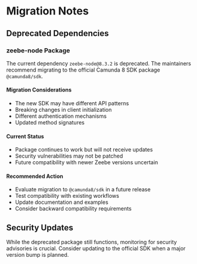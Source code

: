 # Migration Notes

## Deprecated Dependencies

### zeebe-node Package
The current dependency `zeebe-node@8.3.2` is deprecated. The maintainers recommend migrating to the official Camunda 8 SDK package `@camunda8/sdk`.

#### Migration Considerations
- The new SDK may have different API patterns
- Breaking changes in client initialization
- Different authentication mechanisms
- Updated method signatures

#### Current Status
- Package continues to work but will not receive updates
- Security vulnerabilities may not be patched
- Future compatibility with newer Zeebe versions uncertain

#### Recommended Action
- Evaluate migration to `@camunda8/sdk` in a future release
- Test compatibility with existing workflows
- Update documentation and examples
- Consider backward compatibility requirements

## Security Updates
While the deprecated package still functions, monitoring for security advisories is crucial. Consider updating to the official SDK when a major version bump is planned.